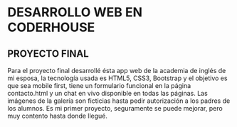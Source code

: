 # DESARROLLO WEB EN CODERHOUSE
## PROYECTO FINAL

Para el proyecto final desarrollé ésta app web de la academia de inglés de mi esposa, la tecnología usada es HTML5, CSS3, Bootstrap y el objetivo es que sea mobile first, tiene un formulario funcional en la página contacto.html y un chat en vivo disponible en todas las páginas.
Las imágenes de la galería son ficticias hasta pedir autorización a los padres de los alumnos.
Es mi primer proyecto, seguramente se puede mejorar, pero muy contento hasta donde llegué.